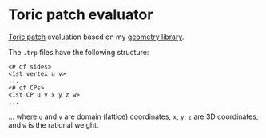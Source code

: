 # Toric patch evaluator

[Toric patch](https://doi.org/10.1023/A:1015289823859) evaluation based on my [geometry library](https://github.com/salvipeter/libgeom).

The `.trp` files have the following structure:
```
<# of sides>
<1st vertex u v>
...
<# of CPs>
<1st CP u v x y z w>
...
```
... where `u` and `v` are domain (lattice) coordinates, `x`, `y`, `z` are 3D coordinates, and `w` is the rational weight.
